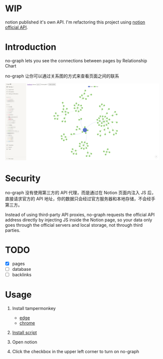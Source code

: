 # WIP
notion published it's own API. I'm refactoring this project using [notion official API](https://developers.notion.com/).

# Introduction

no-graph lets you see the connections between pages by Relationship Chart

no-graph 让你可以通过关系图的方式来查看页面之间的联系

![example](./docs/images/example.png)

# Security

no-graph 没有使用第三方的 API 代理，而是通过在 Notion 页面内注入 JS 后，直接请求官方的 API 地址，你的数据只会经过官方服务器和本地存储，不会经手第三方。

Instead of using third-party API proxies, no-graph requests the official API address directly by injecting JS inside the Notion page, so your data only goes through the official servers and local storage, not through third parties.

# TODO

- [x] pages
- [ ] database
- [ ] backlinks

# Usage

1. Install tampermonkey
    - [edge](https://microsoftedge.microsoft.com/addons/detail/tampermonkey/iikmkjmpaadaobahmlepeloendndfphd)
    - [chrome](https://chrome.google.com/webstore/detail/tampermonkey/dhdgffkkebhmkfjojejmpbldmpobfkfo?hl=zh-CN)

2. [Install script](https://greasyfork.org/en/scripts/425835-no-graph)
3. Open notion
4. Click the checkbox in the upper left corner to turn on no-graph
